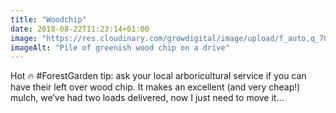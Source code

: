 ```yaml
---
title: "Woodchip"
date: 2018-08-22T11:23:14+01:00
image: "https://res.cloudinary.com/growdigital/image/upload/f_auto,q_70,w_736/v1544305254/wood-chip-44193784521.jpg"
imageAlt: "Pile of greenish wood chip on a drive"
---
```


Hot 🔥 #ForestGarden tip: ask your local arboricultural service if you can have their left over wood chip. It makes an excellent (and very cheap!) mulch, we’ve had two loads delivered, now I just need to move it…
